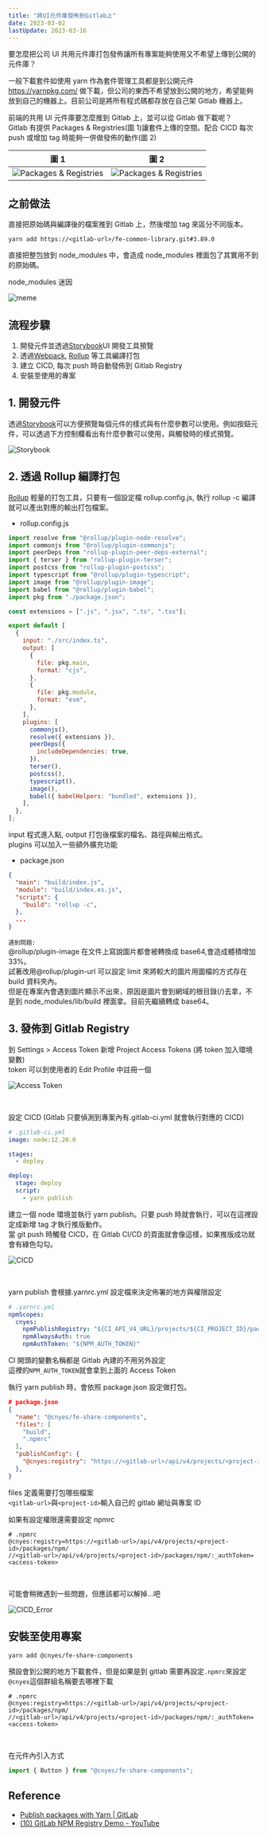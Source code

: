 ```yaml
---
title: "將UI元件庫發佈到Gitlab上"
date: 2023-03-02
lastUpdate: 2023-03-16
---
```


要怎麼把公司 UI 共用元件庫打包發佈讓所有專案能夠使用又不希望上傳到公開的元件庫？

一般下載套件如使用 yarn 作為套件管理工具都是到公開元件 https://yarnpkg.com/ 做下載，但公司的東西不希望放到公開的地方，希望能夠放到自己的機器上。目前公司是將所有程式碼都存放在自己架 Gitlab 機器上。

前端的共用 UI 元件庫要怎麼推到 Gitlab 上，並可以從 Gitlab 做下載呢？\
Gitlab 有提供 Packages & Registries(圖 1)讓套件上傳的空間。配合 CICD 每次 push 或增加 tag 時能夠一併做發佈的動作(圖 2)

| 圖 1                                     | 圖 2                                      |
| ---------------------------------------- | ----------------------------------------- |
| ![Packages & Registries](./registry.png) | ![Packages & Registries](./registry1.png) |

## 之前做法

直接把原始碼與編譯後的檔案推到 Gitlab 上，然後增加 tag 來區分不同版本。

```plain
yarn add https://<gitlab-url>/fe-common-library.git#3.89.0
```

直接把整包放到 node_modules 中，會造成 node_modules 裡面包了其實用不到的原始碼。

node_modules 迷因

![meme](nodeModules.jpeg)

## 流程步驟

1. 開發元件並透過[Storybook](https://storybook.js.org/)UI 開發工具預覽
2. 透過[Webpack](https://webpack.js.org/), [Rollup](https://rollupjs.org/) 等工具編譯打包
3. 建立 CICD, 每次 push 時自動發佈到 Gitlab Registry
4. 安裝至使用的專案

## 1. 開發元件

透過[Storybook](https://storybook.js.org/)可以方便預覽每個元件的樣式與有什麼參數可以使用。例如按鈕元件，可以透過下方控制欄看出有什麼參數可以使用，與觸發時的樣式預覽。

![Storybook](./storybook.png)

## 2. 透過 Rollup 編譯打包

[Rollup](https://rollupjs.org/) 輕量的打包工具，只要有一個設定檔 rollup.config.js, 執行 rollup -c 編譯就可以產出對應的輸出打包檔案。

- rollup.config.js

```js
import resolve from "@rollup/plugin-node-resolve";
import commonjs from "@rollup/plugin-commonjs";
import peerDeps from "rollup-plugin-peer-deps-external";
import { terser } from "rollup-plugin-terser";
import postcss from "rollup-plugin-postcss";
import typescript from "@rollup/plugin-typescript";
import image from "@rollup/plugin-image";
import babel from "@rollup/plugin-babel";
import pkg from "./package.json";

const extensions = [".js", ".jsx", ".ts", ".tsx"];

export default [
  {
    input: "./src/index.ts",
    output: [
      {
        file: pkg.main,
        format: "cjs",
      },
      {
        file: pkg.module,
        format: "esm",
      },
    ],
    plugins: [
      commonjs(),
      resolve({ extensions }),
      peerDeps({
        includeDependencies: true,
      }),
      terser(),
      postcss(),
      typescript(),
      image(),
      babel({ babelHelpers: "bundled", extensions }),
    ],
  },
];
```

input 程式進入點, output 打包後檔案的檔名、路徑與輸出格式。\
plugins 可以加入一些額外擴充功能

- package.json

```json
{
  "main": "build/index.js",
  "module": "build/index.es.js",
  "scripts": {
    "build": "rollup -c",
  },
  ...
}
```

`遇到問題:` \
@rollup/plugin-image 在文件上寫說圖片都會被轉換成 base64,會造成體積增加 33%。\
試著改用@rollup/plugin-url 可以設定 limit 來將較大的圖片用圖檔的方式存在 build 資料夾內。\
但是在專案內會遇到圖片顯示不出來，原因是圖片會到網域的根目錄(/)去拿，不是到 node_modules/lib/build 裡面拿。目前先繼續轉成 base64。

## 3. 發佈到 Gitlab Registry

到 Settings > Access Token 新增 Project Access Tokens (將 token 加入環境變數)\
token 可以到使用者的 Edit Profile 中註冊一個

![Access Token](./accessToken.png)

<br/>

設定 CICD (Gitlab 只要偵測到專案內有.gitlab-ci.yml 就會執行對應的 CICD)

```yml
# .gitlab-ci.yml
image: node:12.20.0

stages:
  - deploy

deploy:
  stage: deploy
  script:
    - yarn publish
```

建立一個 node 環境並執行 yarn publish。只要 push 時就會執行，可以在這裡設定成新增 tag 才執行推版動作。\
當 git push 時觸發 CICD，在 Gitlab CI/CD 的頁面就會像這樣，如果推版成功就會有綠色勾勾。

![CICD](./CICD.png)

<br />

yarn publish 會根據.yarnrc.yml 設定檔來決定佈署的地方與權限設定

```yml
# .yarnrc.yml
npmScopes:
  cnyes:
    npmPublishRegistry: "${CI_API_V4_URL}/projects/${CI_PROJECT_ID}/packages/npm/"
    npmAlwaysAuth: true
    npmAuthToken: "${NPM_AUTH_TOKEN}"
```

CI 開頭的變數名稱都是 Gitlab 內建的不用另外設定\
這裡的`NPM_AUTH_TOKEN`就會拿到上面的 Access Token

執行 yarn publish 時，會依照 package.json 設定做打包。

```json
# package.json
{
  "name": "@cnyes/fe-share-components",
  "files": [
    "build",
    ".npmrc"
  ],
  "publishConfig": {
	"@cnyes:registry": "https://<gitlab-url>/api/v4/projects/<project-id>/packages/npm/"
  },
}
```

files 定義需要打包哪些檔案\
`<gitlab-url>`與`<project-id>`輸入自己的 gitlab 網址與專案 ID

如果有設定權限還需要設定 npmrc

```plain
# .npmrc
@cnyes:registry=https://<gitlab-url>/api/v4/projects/<project-id>/packages/npm/
//<gitlab-url>/api/v4/projects/<project-id>/packages/npm/:_authToken=<access-token>
```

<br/>

可能會稍微遇到一些問題，但應該都可以解掉...吧

![CICD_Error](CICD_Error.png)

## 安裝至使用專案

```sh
yarn add @cnyes/fe-share-components
```

預設會到公開的地方下載套件，但是如果是到 gitlab 需要再設定`.npmrc`來設定`@cnyes`這個群組名稱要去哪裡下載

```plain
# .npmrc
@cnyes:registry=https://<gitlab-url>/api/v4/projects/<project-id>/packages/npm/
//<gitlab-url>/api/v4/projects/<project-id>/packages/npm/:_authToken=<access-token>
```

<br/>

在元件內引入方式

```ts
import { Button } from "@cnyes/fe-share-components";
```

## Reference

- [Publish packages with Yarn | GitLab](https://docs.gitlab.com/ee/user/packages/yarn_repository/)
- [(10) GitLab NPM Registry Demo - YouTube](https://www.youtube.com/watch?v=yvLxtkvsFDA)
